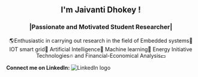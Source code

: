 <h2 align="center"> I'm Jaivanti Dhokey !</h2>
 
<h3 align="center">|Passionate and Motivated Student Researcher|</h3>
<p align="center">  🌎Enthusiastic in carrying out research in the field of Embedded systems🌌 IOT smart grid🚀 Artificial Intelligence🌠 Machine learning🔮 Energy Initiative Technologies🔥 and Financial-Economical Analysis💵</p>

**Connect me on LinkedIn:** ![LinkedIn logo](https://www.linkedin.com/in/jaivanti-dhokey-91b182194/) 
